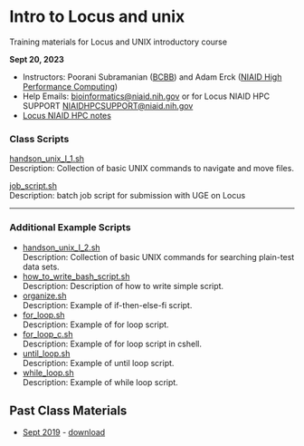 # Intro to Locus and unix
Training materials for Locus and UNIX introductory course

**Sept 20, 2023**  

- Instructors: Poorani Subramanian ([BCBB](https://www.niaid.nih.gov/research/bioinformatics-computational-biosciences-branch)) and Adam Erck ([NIAID High Performance Computing](https://locus.niaid.nih.gov/))
- Help Emails: bioinformatics@niaid.nih.gov or for Locus NIAID HPC SUPPORT <NIAIDHPCSUPPORT@niaid.nih.gov>
- [Locus NIAID HPC notes](locus/locus.md)



### Class Scripts

[handson_unix_I_1.sh](handson_unix_I_1.sh)  
Description: Collection of basic UNIX commands to navigate and move files.

[job_script.sh](job_script.sh)  
Description: batch job script for submission with UGE on Locus

------



### Additional Example Scripts

- [handson_unix_I_2.sh](handson_unix_I_2.sh)  
  Description: Collection of basic UNIX commands for searching plain-test data sets.
- [how_to_write_bash_script.sh](./example_scripts/how_to_write_bash_script.sh)  
  Description: Description of how to write simple script.
- [organize.sh](example_scripts/organize.sh)  
  Description: Example of if-then-else-fi script.
- [for_loop.sh](example_scripts/for_loop.sh)  
  Description: Example of for loop script.
- [for_loop_c.sh](example_scripts/for_loop_c.sh)  
  Description: Example of for loop script in cshell.
- [until_loop.sh](example_scripts/until_loop.sh)  
  Description: Example of until loop script.
- [while_loop.sh](example_scripts/while_loop.sh)  
  Description: Example of while loop script.

## Past Class Materials
- [Sept 2019](https://github.com/niaid/unix/tree/Sep2019) - [download](https://github.com/niaid/unix/archive/Sep2019.zip)
